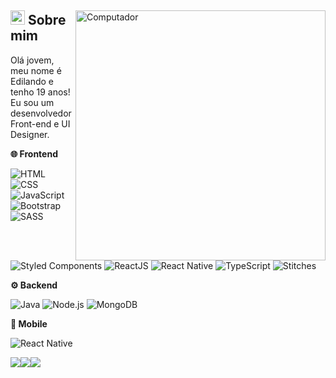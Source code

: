 <div>
  <img
    src="https://raw.githubusercontent.com/MicaelliMedeiros/micaellimedeiros/master/image/computer-illustration.png" 
    width="400px"
    align="right"
    alt="Computador"
  >
  <div>
    <h2>
      <span><img src="https://imgur.com/YBRZguG.gif" width="23px" height="23px"></span>
      Sobre mim
    </h2>
    <p align="left">
      Olá jovem, meu nome é Edilando e tenho 19 anos! Eu sou um desenvolvedor Front-end e UI Designer.
    </p>
    <div>
    <p align="left">
      <strong>🌐 Frontend</strong>
    </p>
    <p align="left">
      <img src="https://img.shields.io/badge/-HTML-05122A?style=for-the-badge&logo=html5" alt="HTML">
      <img src="https://img.shields.io/badge/-CSS-05122A?style=for-the-badge&logo=CSS3&logoColor=1572B6" alt="CSS">
      <img src="https://img.shields.io/badge/-JavaScript-05122A?style=for-the-badge&logo=javascript" alt="JavaScript">
      <img src="https://img.shields.io/badge/-bootstrap-05122A?style=for-the-badge&logo=bootstrap" alt="Bootstrap">
      <img src="https://img.shields.io/badge/-sass-05122A?style=for-the-badge&logo=sass&logoColor=CC6699" alt="SASS">
      <img src="https://img.shields.io/badge/-styledcomponents-05122A?style=for-the-badge&logo=styledcomponents&logoColor=CC6699" alt="Styled Components">
      <img src="https://img.shields.io/badge/-reactjs-05122A?style=for-the-badge&logo=react&logoColor=2F6DB9" alt="ReactJS">
      <img src="https://img.shields.io/badge/-reactnative-05122A?style=for-the-badge&logo=react&logoColor=ffffff" alt="React Native">
      <img src="https://img.shields.io/badge/-typescript-05122A?style=for-the-badge&logo=typescript&logoColor=2F6DB9" alt="TypeScript">
      <img src="https://img.shields.io/badge/-stitches-05122A?style=for-the-badge&logo=stitches&logoColor=2F6DB9" alt="Stitches">
    </p>
  </div>
</div>
</div>

<div>
  <p align="left">
    <strong>⚙️ Backend</strong>
  </p>
  <p align="left">
    <img src="https://img.shields.io/badge/-Java-05122A?style=for-the-badge&logo=java&logoColor=white" alt="Java">
    <img src="https://img.shields.io/badge/-nodejs-05122A?style=for-the-badge&logo=nodedotjs" alt="Node.js">
    <img src="https://img.shields.io/badge/-mongodb-05122A?style=for-the-badge&logo=mongodb" alt="MongoDB">
  </p>
  
  <p align="left">
    <strong>📱 Mobile</strong>
  </p>
  <p align="left">
    <img src="https://img.shields.io/badge/-reactnative-05122A?style=for-the-badge&logo=react&logoColor=ffffff" alt="React Native">
  </p>
  
  <div style="display: flex; align-items: center;">
    <a href="https://www.instagram.com/edilandosaturnino/" alt="Instagram" rel="nofollow">
      <img src="https://imgur.com/vh6VcIy.png" style="max-width: 100%;">
    </a>
    <a href="https://www.linkedin.com/in/edilando" alt="Linkedin" rel="nofollow">
      <img src="https://imgur.com/TzzxqE8.png" style="max-width: 100%;">
    </a>
    <a href="https://discord.com/users/452152439173545985" alt="Discord" rel="nofollow">
      <img src="https://imgur.com/1sOoIhe.png" style="max-width: 100%;">
    </a>
  </div>
</div>
